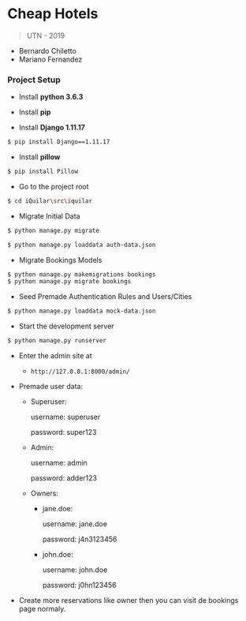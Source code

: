 # Cheap Hotels

> UTN - 2019

 - Bernardo Chiletto
 - Mariano Fernandez

### Project Setup

- Install **python 3.6.3**

- Install **pip**

- Install **Django 1.11.17**

```Bash
$ pip install Django==1.11.17
```

- Install **pillow**

````Bash
$ pip install Pillow
````

- Go to the project root

````Bash
$ cd iQuilar\src\iquilar
````

- Migrate Initial Data

````bash
$ python manage.py migrate

$ python manage.py loaddata auth-data.json
````

- Migrate Bookings Models
````bash
$ python manage.py makemigrations bookings
$ python manage.py migrate bookings
````

- Seed Premade Authentication Rules and Users/Cities

````Bash
$ python manage.py loaddata mock-data.json
````

- Start the development server
````Bash
$ python manage.py runserver
````

- Enter the admin site at

    - `http://127.0.0.1:8000/admin/`

- Premade user data:
	- Superuser:

		username: superuser

		password: super123

	- Admin:

		username: admin

		password: adder123

	- Owners:

		- jane.doe:

			username: jane.doe

			password: j4n3123456

		- john.doe:

			username: john.doe

			password: j0hn123456		

- Create more reservations like owner then you can visit de bookings page normaly.